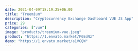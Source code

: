 ```yaml
---
date: 2021-04-09T18:19:25+06:00
title: "Treemium"
description: "Cryptocurrency Exchange Dashboard VUE JS App"
price: 29
categories: ["vue"]
image: "products/treemium-vue.jpeg"
product: "https://1.envato.market/P0EdNz"
demo: "https://1.envato.market/a1VGQW"
---
```


